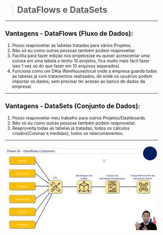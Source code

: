 ># DataFlows e DataSets
---
## Vantagens - DataFlows (Fluxo de Dados):
1. Posso reaproveitar as tabelas tratadas para vários Projetos.
2. Não só eu como outras pessoas também podem reaproveitar.
3. Facilita para fazer edição nos projetos(se eu quiser acrescentar uma coluna em uma tabela e tenho 10 projetos, fica muito mais fácil fazer isso 1 vez só do que fazer em 10 arquivos separados)
4. Funciona como um DAta Warehouse(local onde a empresa guarda todas as tabelas já com tratamentos realizados, de onde os usuários podem importar os dados, sem precisar ter acesso ao banco de dados da empresa)
---
## Vantagens - DataSets (Conjunto de Dados):
1. Posso reaproveitar meu trabalho para outros Projetos/Dashboards.
2. Não só eu como outras pessoas também podem reaproveitar.
3. Reaproveita todas as tabelas já tratadas, todos os cálculos criados(Colunas e medidas), todos os relacionamentos.
---
![](Power%20BI%20-%20DataFlows%20e%20DataSets.png)